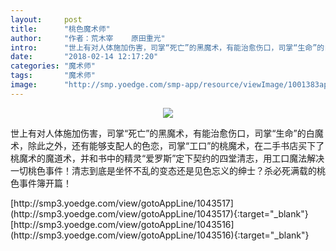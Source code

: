 ```yaml
---
layout:     post
title:      "桃色魔术师"
author:     "作者：荒木宰    原田重光"
intro:      "世上有对人体施加伤害，司掌“死亡”的黑魔术，有能治愈伤口，司掌“生命”的白魔术，除此之外，还有能够支配人的色恋，司掌“工口”的桃魔术，在二手书店买下了桃魔术的魔道术，并和书中的精灵“爱罗斯”定下契约的四堂清志，用工口魔法解决一切桃色事件！清志到底是坐怀不乱的变态还是见色忘义的绅士？杀必死满载的桃色事件簿开篇！"
date:       "2018-02-14 12:17:20"
categories: "魔术师"
tags:       "魔术师"
image:      "http://smp.yoedge.com/smp-app/resource/viewImage/1001383appline.png"
---
```

<div style="text-align: center">
<p><img src="http://smp.yoedge.com/smp-app/resource/viewImage/1001383appline.png"/></p>
</div>
<p class="post-meta">
<span>世上有对人体施加伤害，司掌“死亡”的黑魔术，有能治愈伤口，司掌“生命”的白魔术，除此之外，还有能够支配人的色恋，司掌“工口”的桃魔术，在二手书店买下了桃魔术的魔道术，并和书中的精灵“爱罗斯”定下契约的四堂清志，用工口魔法解决一切桃色事件！清志到底是坐怀不乱的变态还是见色忘义的绅士？杀必死满载的桃色事件簿开篇！</span>
</p>
[http://smp3.yoedge.com/view/gotoAppLine/1043517](http://smp3.yoedge.com/view/gotoAppLine/1043517){:target="_blank"}
[http://smp3.yoedge.com/view/gotoAppLine/1043516](http://smp3.yoedge.com/view/gotoAppLine/1043516){:target="_blank"}


